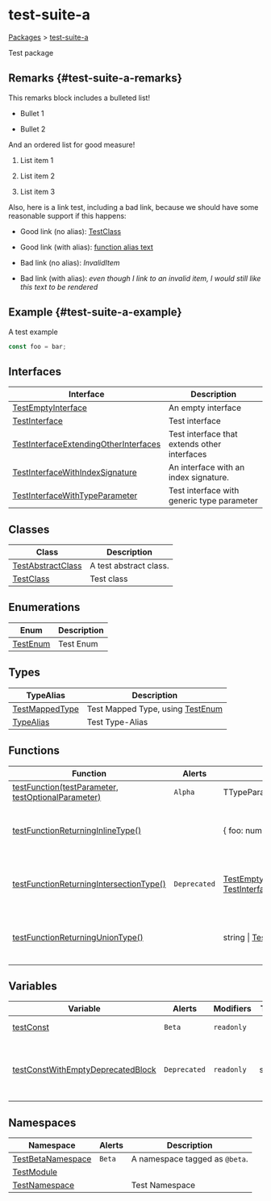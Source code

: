 # test-suite-a

[Packages](/) \> [test-suite-a](/test-suite-a/)

Test package

## Remarks {#test-suite-a-remarks}

This remarks block includes a bulleted list!

- Bullet 1

- Bullet 2

And an ordered list for good measure!

1. List item 1

2. List item 2

3. List item 3

Also, here is a link test, including a bad link, because we should have some reasonable support if this happens:

- Good link (no alias): [TestClass](/test-suite-a/testclass-class/)

- Good link (with alias): [function alias text](/test-suite-a/testfunction-function)

- Bad link (no alias): _InvalidItem_

- Bad link (with alias): _even though I link to an invalid item, I would still like this text to be rendered_

## Example {#test-suite-a-example}

A test example

```typescript
const foo = bar;
```

## Interfaces

| Interface | Description |
| - | - |
| [TestEmptyInterface](/test-suite-a/testemptyinterface-interface/) | An empty interface |
| [TestInterface](/test-suite-a/testinterface-interface/) | Test interface |
| [TestInterfaceExtendingOtherInterfaces](/test-suite-a/testinterfaceextendingotherinterfaces-interface/) | Test interface that extends other interfaces |
| [TestInterfaceWithIndexSignature](/test-suite-a/testinterfacewithindexsignature-interface/) | An interface with an index signature. |
| [TestInterfaceWithTypeParameter](/test-suite-a/testinterfacewithtypeparameter-interface/) | Test interface with generic type parameter |

## Classes

| Class | Description |
| - | - |
| [TestAbstractClass](/test-suite-a/testabstractclass-class/) | A test abstract class. |
| [TestClass](/test-suite-a/testclass-class/) | Test class |

## Enumerations

| Enum | Description |
| - | - |
| [TestEnum](/test-suite-a/testenum-enum/) | Test Enum |

## Types

| TypeAlias | Description |
| - | - |
| [TestMappedType](/test-suite-a/testmappedtype-typealias/) | Test Mapped Type, using [TestEnum](/test-suite-a/testenum-enum/) |
| [TypeAlias](/test-suite-a/typealias-typealias/) | Test Type-Alias |

## Functions

| Function | Alerts | Return Type | Description |
| - | - | - | - |
| [testFunction(testParameter, testOptionalParameter)](/test-suite-a/testfunction-function) | `Alpha` | TTypeParameter | Test function |
| [testFunctionReturningInlineType()](/test-suite-a/testfunctionreturninginlinetype-function) | | {     foo: number;     bar: [TestEnum](/test-suite-a/testenum-enum/); } | Test function that returns an inline type |
| [testFunctionReturningIntersectionType()](/test-suite-a/testfunctionreturningintersectiontype-function) | `Deprecated` | [TestEmptyInterface](/test-suite-a/testemptyinterface-interface/) \& [TestInterfaceWithTypeParameter](/test-suite-a/testinterfacewithtypeparameter-interface/)\<number\> | Test function that returns an inline type |
| [testFunctionReturningUnionType()](/test-suite-a/testfunctionreturninguniontype-function) | | string \| [TestInterface](/test-suite-a/testinterface-interface/) | Test function that returns an inline type |

## Variables

| Variable | Alerts | Modifiers | Type | Description |
| - | - | - | - | - |
| [testConst](/test-suite-a/testconst-variable) | `Beta` | `readonly` | | Test Constant |
| [testConstWithEmptyDeprecatedBlock](/test-suite-a/testconstwithemptydeprecatedblock-variable) | `Deprecated` | `readonly` | string | I have a `@deprecated` tag with an empty comment block. |

## Namespaces

| Namespace | Alerts | Description |
| - | - | - |
| [TestBetaNamespace](/test-suite-a/testbetanamespace-namespace/) | `Beta` | A namespace tagged as `@beta`. |
| [TestModule](/test-suite-a/testmodule-namespace/) | | |
| [TestNamespace](/test-suite-a/testnamespace-namespace/) | | Test Namespace |

